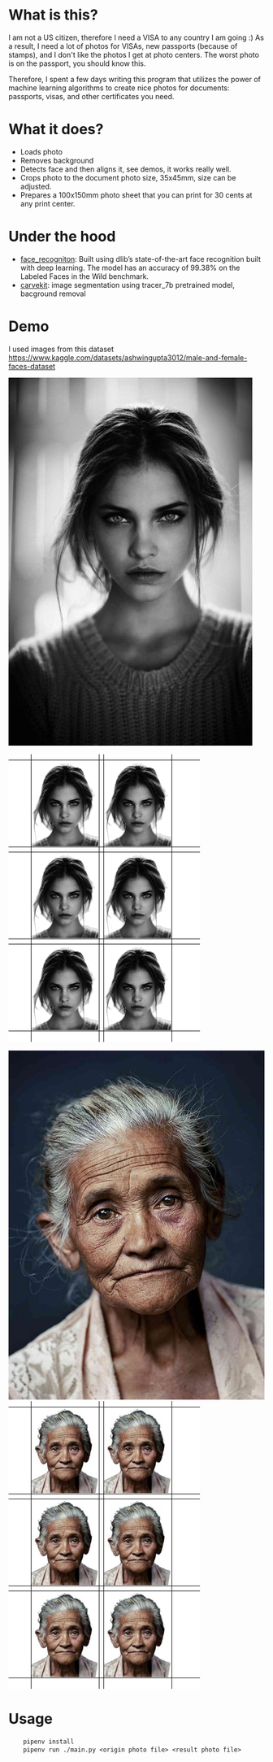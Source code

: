 # What is this?

I am not a US citizen, therefore I need a VISA to any country I am going :) As a result, I need a lot of photos for VISAs, new passports (because of stamps), and I don't like the photos I get at photo centers. The worst photo is on the passport, you should know this.

Therefore, I spent a few days writing this program that utilizes the power of machine learning algorithms to create nice photos for documents: passports, visas, and other certificates you need.

# What it does?

- Loads photo
- Removes background
- Detects face and then aligns it, see demos, it works really well.
- Crops photo to the document photo size, 35x45mm, size can be adjusted.
- Prepares a 100x150mm photo sheet that you can print for 30 cents at any print center.

# Under the hood
-  [face_recogniton](https://github.com/ageitgey/face_recognition): Built using dlib’s state-of-the-art face recognition built with deep learning. The model has an accuracy of 99.38% on the Labeled Faces in the Wild benchmark.
- [carvekit](https://github.com/OPHoperHPO/image-background-remove-tool): image segmentation using tracer_7b pretrained model, bacground removal

# Demo

I used images from this dataset https://www.kaggle.com/datasets/ashwingupta3012/male-and-female-faces-dataset

![Origin](demo/1018.jpg)

![Result](demo/1018_result.png)

![Origin](demo/1.jpg)
![Result](demo/1_result.jpg)

# Usage
```
    pipenv install
    pipenv run ./main.py <origin photo file> <result photo file>
```

